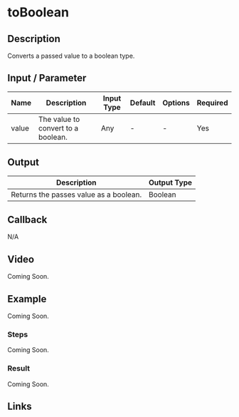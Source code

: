 # toBoolean  

## Description

Converts a passed value to a boolean type.

## Input / Parameter

| Name | Description | Input Type | Default | Options | Required |
| ------ | ------ | ------ | ------ | ------ | ------ |
| value | The value to convert to a boolean. | Any | - | - | Yes |

## Output

| Description | Output Type |
| ------ | ------ |
| Returns the passes value as a boolean. | Boolean |

## Callback

N/A

## Video

Coming Soon.

<!-- Format: [![Video]({image-path}?raw=true)]({url-link}) -->

## Example

Coming Soon.

<!-- Share a scenario, like a user requirements. -->

### Steps

Coming Soon.

<!-- Show the steps and share some screenshots.

1. .....

Format: ![]({image-path}?raw=true) -->

### Result

Coming Soon.

<!-- Explain the output.

Format: ![]({image-path}?raw=true) -->

## Links